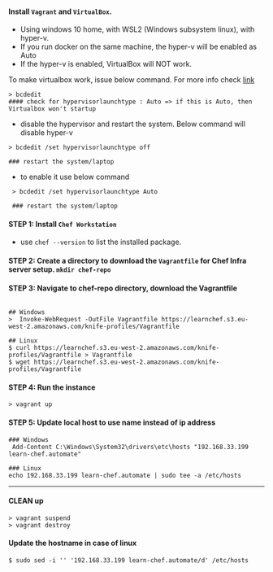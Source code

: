 #### Install `Vagrant` and `VirtualBox`.
  - Using windows 10 home, with WSL2 (Windows subsystem linux), with hyper-v. 
  - If you run docker on the same machine, the hyper-v will be enabled as Auto
  - If the hyper-v is enabled, VirtualBox will NOT work.
  
To make virtualbox work, issue below command. For more info check [link]( https://stackoverflow.com/questions/50053255/virtualbox-raw-mode-is-unavailable-courtesy-of-hyper-v-windows-10/50119065#50119065)
  ```
  > bcdedit
  #### check for hypervisorlaunchtype : Auto => if this is Auto, then Virtualbox won't startup 
  ```
  - disable the hypervisor and restart the system. Below command will disable hyper-v
  ```
  > bcdedit /set hypervisorlaunchtype off
  
  ### restart the system/laptop
  ```
 - to enable it use below command 
 ```
  > bcdedit /set hypervisorlaunchtype Auto
  
  ### restart the system/laptop
 ``` 

#### STEP 1: Install `Chef Workstation`
  - use `chef --version` to list the installed package.

#### STEP 2: Create a directory to download the `Vagrantfile` for Chef Infra server setup. `mkdir chef-repo`
#### STEP 3: Navigate to chef-repo directory, download the Vagrantfile
```

## Windows
>  Invoke-WebRequest -OutFile Vagrantfile https://learnchef.s3.eu-west-2.amazonaws.com/knife-profiles/Vagrantfile

## Linux
$ curl https://learnchef.s3.eu-west-2.amazonaws.com/knife-profiles/Vagrantfile > Vagrantfile
$ wget https://learnchef.s3.eu-west-2.amazonaws.com/knife-profiles/Vagrantfile 
```

#### STEP 4: Run the instance
```
> vagrant up
```

#### STEP 5: Update local host to use name instead of ip address
```
### Windows
 Add-Content C:\Windows\System32\drivers\etc\hosts "192.168.33.199 learn-chef.automate"
 
### Linux
echo 192.168.33.199 learn-chef.automate | sudo tee -a /etc/hosts
```
--------------
#### CLEAN up

```
> vagrant suspend
> vagrant destroy
```

#### Update the hostname in case of linux
```
$ sudo sed -i '' '192.168.33.199 learn-chef.automate/d' /etc/hosts
```
